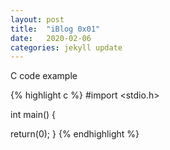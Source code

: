 ```yaml
---
layout: post
title:  "iBlog 0x01"
date:   2020-02-06
categories: jekyll update
---
```

C code example

{% highlight c %}
#import <stdio.h>

int main()
{

return(0);
}
{% endhighlight %}

